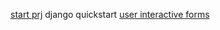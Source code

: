 [start prj](https://www.valentinog.com/blog/django-start/) django quickstart
[user interactive forms](https://www.mattlayman.com/understand-django/user-interaction-forms/)
